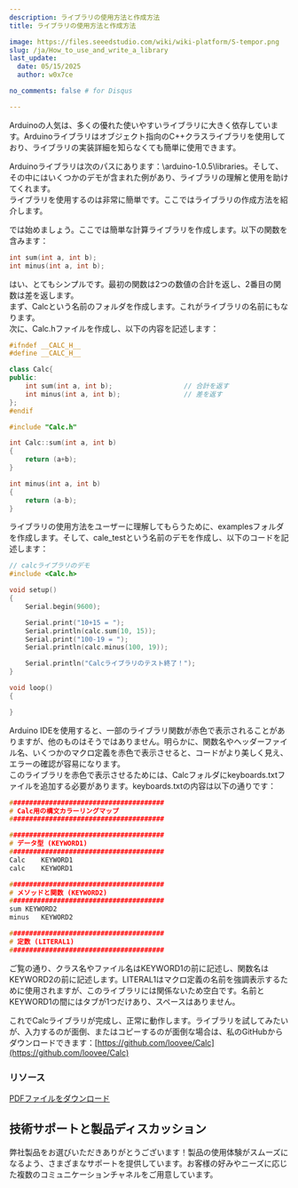 ```yaml
---
description: ライブラリの使用方法と作成方法
title: ライブラリの使用方法と作成方法

image: https://files.seeedstudio.com/wiki/wiki-platform/S-tempor.png
slug: /ja/How_to_use_and_write_a_library
last_update:
  date: 05/15/2025
  author: w0x7ce

no_comments: false # for Disqus

---
```



Arduinoの人気は、多くの優れた使いやすいライブラリに大きく依存しています。Arduinoライブラリはオブジェクト指向のC++クラスライブラリを使用しており、ライブラリの実装詳細を知らなくても簡単に使用できます。

Arduinoライブラリは次のパスにあります：\arduino-1.0.5\libraries。そして、その中にはいくつかのデモが含まれた例があり、ライブラリの理解と使用を助けてくれます。  
ライブラリを使用するのは非常に簡単です。ここではライブラリの作成方法を紹介します。

では始めましょう。ここでは簡単な計算ライブラリを作成します。以下の関数を含みます：

```cpp
int sum(int a, int b);
int minus(int a, int b);
```

はい、とてもシンプルです。最初の関数は2つの数値の合計を返し、2番目の関数は差を返します。  
まず、Calcという名前のフォルダを作成します。これがライブラリの名前にもなります。  
次に、Calc.hファイルを作成し、以下の内容を記述します：

```cpp
#ifndef __CALC_H__
#define __CALC_H__

class Calc{
public:
    int sum(int a, int b);                  // 合計を返す
    int minus(int a, int b);                // 差を返す
};
#endif
```

```c++ title="Calc.cpp"
#include "Calc.h"

int Calc::sum(int a, int b)
{
    return (a+b);
}

int minus(int a, int b)
{
    return (a-b);
}
```

ライブラリの使用方法をユーザーに理解してもらうために、examplesフォルダを作成します。そして、cale_testという名前のデモを作成し、以下のコードを記述します：

```cpp
// calcライブラリのデモ
#include <Calc.h>

void setup()
{
    Serial.begin(9600);

    Serial.print("10+15 = ");
    Serial.println(calc.sum(10, 15));
    Serial.print("100-19 = ");
    Serial.println(calc.minus(100, 19));

    Serial.println("Calcライブラリのテスト終了！");
}

void loop()
{

}
```

Arduino IDEを使用すると、一部のライブラリ関数が赤色で表示されることがありますが、他のものはそうではありません。明らかに、関数名やヘッダーファイル名、いくつかのマクロ定義を赤色で表示させると、コードがより美しく見え、エラーの確認が容易になります。  
このライブラリを赤色で表示させるためには、Calcフォルダにkeyboards.txtファイルを追加する必要があります。keyboards.txtの内容は以下の通りです：

```cpp
#######################################
# Calc用の構文カラーリングマップ
#######################################

#######################################
# データ型 (KEYWORD1)
#######################################
Calc	KEYWORD1
calc	KEYWORD1

#######################################
# メソッドと関数 (KEYWORD2)
#######################################
sum	KEYWORD2
minus	KEYWORD2

#######################################
# 定数 (LITERAL1)
#######################################
```

ご覧の通り、クラス名やファイル名はKEYWORD1の前に記述し、関数名はKEYWORD2の前に記述します。LITERAL1はマクロ定義の名前を強調表示するために使用されますが、このライブラリには関係ないため空白です。名前とKEYWORD1の間にはタブが1つだけあり、スペースはありません。

これでCalcライブラリが完成し、正常に動作します。ライブラリを試してみたいが、入力するのが面倒、またはコピーするのが面倒な場合は、私のGitHubからダウンロードできます：[https://github.com/loovee/Calc](https://github.com/loovee/Calc)

### リソース

[PDFファイルをダウンロード](https://files.seeedstudio.com/wiki/How_to_use_and_write_a_library/res/How_to_use_and_write_a_library.pdf)

## 技術サポートと製品ディスカッション
弊社製品をお選びいただきありがとうございます！製品の使用体験がスムーズになるよう、さまざまなサポートを提供しています。お客様の好みやニーズに応じた複数のコミュニケーションチャネルをご用意しています。

<div class="button_tech_support_container">
<a href="https://forum.seeedstudio.com/" class="button_forum"></a> 
<a href="https://www.seeedstudio.com/contacts" class="button_email"></a>
</div>

<div class="button_tech_support_container">
<a href="https://discord.gg/eWkprNDMU7" class="button_discord"></a> 
<a href="https://github.com/Seeed-Studio/wiki-documents/discussions/69" class="button_discussion"></a>
</div>